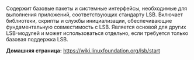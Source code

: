 Содержит базовые пакеты и системные интерфейсы, необходимые для выполнения приложений, соответствующих стандарту LSB.
Включает библиотеки, скрипты и службы инициализации, обеспечивающие фундаментальную совместимость с LSB.
Является основой для других LSB-модулей и может использоваться отдельно, если требуется только базовая поддержка LSB.

**Домашняя страница:** <https://wiki.linuxfoundation.org/lsb/start>
